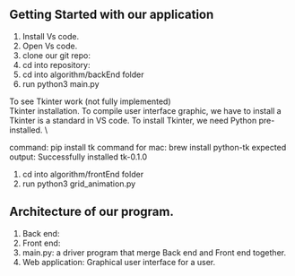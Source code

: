 ## Getting Started with our application

1. Install Vs code.
2. Open Vs code.
3. clone our git repo:
4. cd into repository: 
5. cd into algorithm/backEnd folder
6. run python3 main.py



To see Tkinter work (not fully implemented) \
Tkinter installation. To compile user interface graphic, we have to install a Tkinter is a standard in VS code. To install Tkinter, we need Python pre-installed. \

command: pip install tk 
command for mac: brew install python-tk
expected output: Successfully installed tk-0.1.0

1. cd into algorithm/frontEnd folder
2. run python3 grid_animation.py





## Architecture of our program.

1. Back end: 
2. Front end:
3. main.py: a driver program that merge Back end and Front end together.
3. Web application: Graphical user interface for a user.
